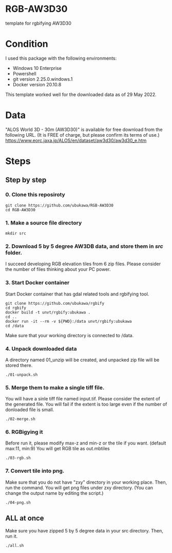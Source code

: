 # RGB-AW3D30
template for rgbifying AW3D30

# Condition
I used this package with the following environments:  
- Windows 10 Enterprise
- Powershell
- git version 2.25.0.windows.1
- Docker version 20.10.8  

This template worked well for the downloaded data as of 29 May 2022.


# Data
"ALOS World 3D - 30m (AW3D30)" is available for free download from the following URL. (It is FREE of charge, but please confirm its terms of use.)
https://www.eorc.jaxa.jp/ALOS/en/dataset/aw3d30/aw3d30_e.htm

# Steps
## Step by step
### 0. Clone this reposiroty
```
git clone https://github.com/ubukawa/RGB-AW3D30
cd RGB-AW3D30
```

### 1. Make a source file directory
```
mkdir src
```

### 2. Download 5 by 5 degree AW3DB data, and store them in *src* folder.
I succeed developing RGB elevation tiles from 6 zip files.
Please consider the number of files thinking about your PC power.

### 3. Start Docker container
Start Docker container that has gdal related tools and rgbifying tool.
```
git clone https://github.com/ubukawa/rgbify
cd rgbify
docker build -t unvt/rgbify:ubukawa .
cd ..
docker run -it --rm -v ${PWD}:/data unvt/rgbify:ubukawa
cd /data
```
Make sure that your working directory is connected to /data.

### 4. Unpack downloaded data
A directory named 01_unzip will be created, and unpacked zip file will be stored there.
```
./01-unpack.sh
```

### 5. Merge them to make a single tiff file.
You will have a sinle tiff file named input.tif.
Please consider the extent of the generated file. You will fail if the extent is too large even if the number of donloaded file is small.
```
./02-merge.sh
```

### 6. RGBigying it
Before run it, please modify max-z and min-z or the tile if you want. (default max:11, min:9)
You will get RGB tile as out.mbtiles
```
./03-rgb.sh

```

### 7. Convert tile into png.
Make sure that you do not have "zxy" directory in your working place. Then, run the command.
You will get png files under zxy directory. (You can change the output name by editing the script.)

```
./04-png.sh

```

## ALL at once
Make sure you have zipped 5 by 5 degree data in your src directory.
Then, run it.
```
./all.sh
```
